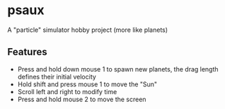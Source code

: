 # psaux

A "particle" simulator hobby project (more like planets)

## Features

- Press and hold down mouse 1 to spawn new planets, the drag length defines their initial velocity
- Hold shift and press mouse 1 to move the "Sun"
- Scroll left and right to modify time
- Press and hold mouse 2 to move the screen
